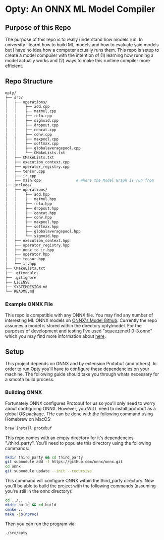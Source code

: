 # Opty: An ONNX ML Model Compiler

## Purpose of this Repo

The purpose of this repo is to really understand how models run. In university I learnt how to build ML models and how to evaluate said models but I have no idea how a computer actually runs them. This repo is setup to create a model compuiler with the intention of (1) learning how running a model actually works and (2) ways to make this runtime compiler more efficient. 

## Repo Structure 

```bash
opty/
├── src/
│   ├── operations/
│   │    ├── add.cpp
│   │    ├── matmul.cpp
│   │    ├── relu.cpp
│   │    ├── sigmoid.cpp
│   │    ├── dropout.cpp
│   │    ├── concat.cpp
│   │    ├── conv.cpp
│   │    ├── maxpool.cpp
│   │    ├── softmax.cpp
│   │    ├── globalaveragepool.cpp
│   │    └── CMakeLists.txt
│   ├── CMakeLists.txt
│   ├── execution_context.cpp
│   ├── operator_registry.cpp
│   ├── tensor.cpp
│   ├── ir.cpp
│   ├── main.cpp                # Where the Model Graph is run from 
├── include/
│   ├── operations/
│   │    ├── add.hpp
│   │    ├── matmul.hpp
│   │    ├── relu.hpp
│   │    ├── dropout.hpp
│   │    ├── concat.hpp
│   │    ├── conv.hpp
│   │    ├── maxpool.hpp
│   │    ├── softmax.hpp
│   │    ├── globalaveragepool.hpp
│   │    └── sigmoid.hpp
│   ├── execution_context.hpp
│   ├── operator_registry.hpp
│   ├── onnx_to_ir.hpp
│   ├── operator.hpp
│   ├── tensor.hpp
│   └── ir.hpp
├── CMakeLists.txt
├── .gitmodules
├── .gitignore
├── LICENSE
├── SYSTEMDESIGN.md
└── README.md
```

### Example ONNX File 

This repo is compatible with any ONNX file. You may find any number of interesting ML ONNX models on [ONNX's Model Github](https://github.com/onnx/models). Currently the repo assumes a model is stored within the directory opty/model. For the purposes of development and testing I've used "squeezenet1.0-3.onnx" which you may find more information about [here](https://github.com/forresti/SqueezeNet).

## Setup 

This project depends on ONNX and by extension Protobuf (and others). In order to run Opty you'll have to configure these dependencies on your machine. The following guide should take you through whats necessary for a smooth build process. 

### Building ONNX
Fortunately ONNX configures Protobuf for us so you'll only need to worry about configuring ONNX. However, you WILL need to install protobuf as a global OS package. THe can be done with the following command using Homebrew on MacOS:

```bash
brew install protobuf
```

This repo comes with an empty directory for it's dependencies "./third_party". You'll need to populate this directory using the following commands:

```bash
mkdir third_party && cd third_party
git submodule add -f https://github.com/onnx/onnx.git
cd onnx
git submodule update --init --recursive
```

This command will configure ONNX within the third_party directory. Now you'll be able to build the project with the following commands (assuming you're still in the onnx directory):

```bash
cd ../..
mkdir build && cd build
cmake ..
make -j$(nproc)
```

Then you can run the program via:

```bash
./src/opty
```